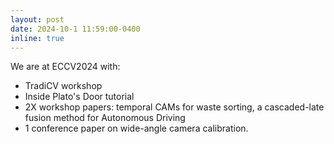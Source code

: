 ```yaml
---
layout: post
date: 2024-10-1 11:59:00-0400
inline: true
---
```

We are at ECCV2024 with:
- TradiCV workshop
- Inside Plato's Door tutorial
- 2X workshop papers: temporal CAMs for waste sorting, a cascaded-late fusion method for Autonomous Driving
- 1 conference paper on wide-angle camera calibration.
